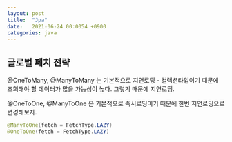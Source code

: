 ```yaml
---
layout: post
title:  "Jpa"
date:   2021-06-24 00:0054 +0900
categories: java
---
```


## 글로벌 페치 전략

@OneToMany, @ManyToMany 는 기본적으로 지연로딩 - 컬렉션타입이기 때문에 조회해야 할 데이터가 많을 가능성이 높다. 그렇기 때문에 지연로딩.

@OneToOne, @ManyToOne 은 기본적으로 즉시로딩이기 때문에 한번 지연로딩으로 변경해보자.

```java
@ManyToOne(fetch = FetchType.LAZY)
@OneToOne(fetch = FetchType.LAZY)
```